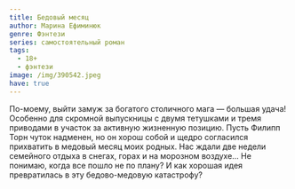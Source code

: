 ```yaml
---
title: Бедовый месяц
author: Марина Ефиминюк
genre: Фэнтези
series: самостоятельный роман
tags:
  - 18+
  - фэнтези
image: /img/390542.jpeg
have: true
---
```

По-моему, выйти замуж за богатого столичного мага — большая удача! Особенно для скромной выпускницы с двумя тетушками и тремя приводами в участок за активную жизненную позицию. Пусть Филипп Торн чуток надменен, но он хорош собой и щедро согласился прихватить в медовый месяц моих родных. Нас ждали две недели семейного отдыха в снегах, горах и на морозном воздухе… Не понимаю, когда все пошло не по плану? И как хорошая идея превратилась в эту бедово-медовую катастрофу?